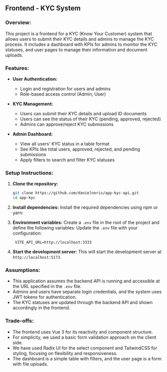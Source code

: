 ## **Frontend - KYC System**

### **Overview:**
This project is a frontend for a KYC (Know Your Customer) system that allows users to submit their KYC details and admins to manage the KYC process. It includes a dashboard with KPIs for admins to monitor the KYC statuses, and user pages to manage their information and document uploads.

### **Features:**
- **User Authentication:**
  - Login and registration for users and admins
  - Role-based access control (Admin, User)
  
- **KYC Management:**
  - Users can submit their KYC details and upload ID documents
  - Users can see the status of their KYC (pending, approved, rejected)
  - Admins can approve/reject KYC submissions
  
- **Admin Dashboard:**
  - View all users' KYC status in a table format
  - See KPIs like total users, approved, rejected, and pending submissions
  - Apply filters to search and filter KYC statuses

### **Setup Instructions:**

1. **Clone the repository:**
   ```bash
   git clone https://github.com/danielneris/app-kyc-api.git
   cd app-kyc
   ```

2. **Install dependencies:**
  Install the required dependencies using npm or yarn:


3. **Environment variables:**
  Create a `.env` file in the root of the project and define the following variables:
   Update the `.env` file with your configuration:
   ```env
    VITE_API_URL=http://localhost:3333
   ```

4. **Start the development server:**
  This will start the development server at `http://localhost:5173`.

### **Assumptions:**
- This application assumes the backend API is running and accessible at the URL specified in the `.env` file.
- Admins and users have separate login credentials, and the system uses JWT tokens for authentication.
- The KYC statuses are updated through the backend API and shown accordingly in the frontend.

### **Trade-offs:**
- The frontend uses Vue 3 for its reactivity and component structure.
- For simplicity, we used a basic form validation approach on the client side.
- We have used Radix UI for the select component and TailwindCSS for styling, focusing on flexibility and responsiveness.
- The dashboard is a simple table with filters, and the user page is a form with file uploads.